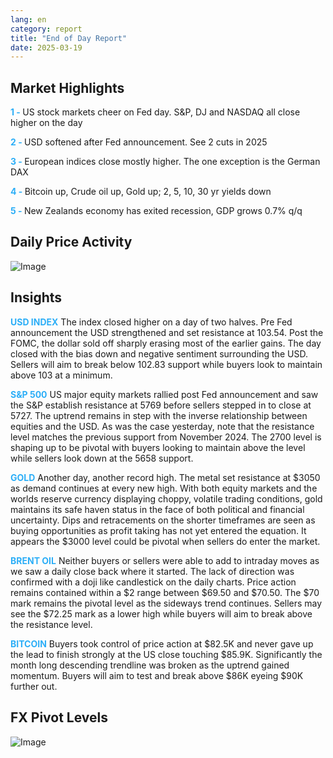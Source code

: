 ```yaml
---
lang: en
category: report
title: "End of Day Report"
date: 2025-03-19
---
```



<h2>Market Highlights</h2>
<strong style="color: #2caef7;">1 - </strong> US stock markets cheer on Fed day. S&P, DJ and NASDAQ all close higher on the day

<strong style="color: #2caef7;">2 - </strong> USD softened after Fed announcement. See 2 cuts in 2025

<strong style="color: #2caef7;">3 - </strong> European indices close mostly higher. The one exception is the German DAX

<strong style="color: #2caef7;">4 - </strong> Bitcoin up, Crude oil up, Gold up; 2, 5, 10, 30 yr yields down

<strong style="color: #2caef7;">5 - </strong> New Zealands economy has exited recession, GDP grows 0.7% q/q



<h2>Daily Price Activity</h2>
<img src="https://markleighedu.github.io/img/Mar-2025/19-Mar-2025/price.jpg" alt="Image"/>

<h2>Insights</h2>
<strong style="color: #2caef7;">USD INDEX</strong> The index closed higher on a day of two halves. Pre Fed announcement the USD strengthened and set resistance at 103.54. Post the FOMC, the dollar sold off sharply erasing most of the earlier gains. The day closed with the bias down and negative sentiment surrounding the USD. Sellers will aim to break below 102.83 support while buyers look to maintain above 103 at a minimum.

<strong style="color: #2caef7;">S&P 500</strong> US major equity markets rallied post Fed announcement and saw the S&P establish resistance at 5769 before sellers stepped in to close at 5727. The uptrend remains in step with the inverse relationship between equities and the USD. As was the case yesterday, note that the resistance level matches the previous support from November 2024. The 2700 level is shaping up to be pivotal with buyers looking to maintain above the level while sellers look down at the 5658 support. 

<strong style="color: #2caef7;">GOLD</strong> Another day, another record high. The metal set resistance at $3050 as demand continues at every new high. With both equity markets and the worlds reserve currency displaying choppy, volatile trading conditions, gold maintains its safe haven status in the face of both political and financial uncertainty. Dips and retracements on the shorter timeframes are seen as buying opportunities as profit taking has not yet entered the equation. It appears the $3000 level could be pivotal when sellers do enter the market.  

<strong style="color: #2caef7;">BRENT OIL</strong> Neither buyers or sellers were able to add to intraday moves as we saw a daily close back where it started. The lack of direction was confirmed with a doji like candlestick on the daily charts. Price action remains contained within a $2 range between $69.50 and $70.50. The $70 mark remains the pivotal level as the sideways trend continues. Sellers may see the $72.25 mark as a lower high while buyers will aim to break above the resistance level.

<strong style="color: #2caef7;">BITCOIN</strong> Buyers took control of price action at $82.5K and never gave up the lead to finish strongly at the US close touching $85.9K. Significantly the month long descending trendline was broken as the uptrend gained momentum. Buyers will aim to test and break above $86K eyeing $90K further out. 



<h2>FX Pivot Levels</h2>
<img src="https://markleighedu.github.io/img/Mar-2025/19-Mar-2025/pivot.jpg" alt="Image"/>